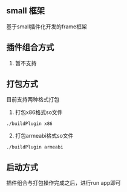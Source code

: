 ## small 框架

基于small插件化开发的frame框架

## 插件组合方式

1. 暂不支持

## 打包方式

目前支持两种格式打包

1. 打包x86格式so文件

```
./buildPlugin x86 
```

2. 打包armeabi格式so文件

```
./buildPlugin armeabi
```

## 启动方式

插件组合与打包操作完成之后，进行run app即可